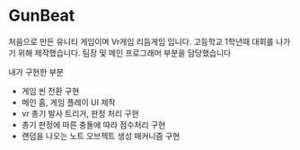 # GunBeat

처음으로 만든 유니티 게임이며 Vr게임 리듬게임 입니다.
고등학교 1학년때 대회를 나가기 위해 제작했습니다. 팀장 및 메인 프로그래머 부분을 담당했습니다

내가 구현한 부분
- 게임 씬 전환 구현
- 메인 홈, 게임 플레이 UI 제작
- vr 총기 발사 트리거, 판정 처리 구현
- 총기 판정에 따른 충돌에 따라 점수처리 구현
- 랜덤을 나오는 노트 오브젝트 생성 매커니즘 구현
